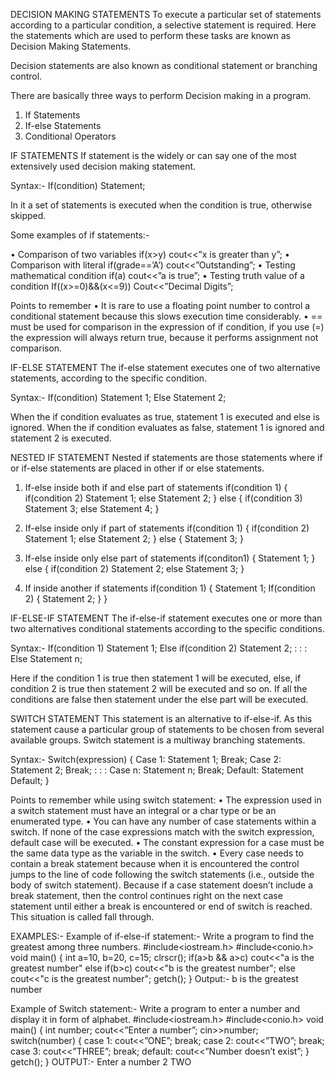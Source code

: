 DECISION MAKING STATEMENTS
To execute a particular set of statements according to a particular condition, a selective statement is required. Here the statements which are used to perform these tasks are known as Decision Making Statements.

Decision statements are also known as conditional statement or branching control.

There are basically three ways to perform Decision making in a program.
1.	If Statements
2.	If-else Statements
3.	Conditional Operators

IF STATEMENTS
If statement is the widely or can say one of the most extensively used decision making statement. 

Syntax:-
  If(condition)
  Statement;

In it a set of statements is executed when the condition is true, otherwise skipped. 

Some examples of if statements:-

•	Comparison of two variables
if(x>y) 
   cout<<”x is greater than y”;
•	Comparison with literal
if(grade==’A’)
    cout<<”Outstanding”;
•	Testing mathematical condition
if(a)
   cout<<”a is true”;
•	Testing truth value of a condition
If((x>=0)&&(x<=9))
   Cout<<”Decimal Digits”;

Points to remember
•	It is rare to use a floating point number to control a conditional statement because this slows execution time considerably.
•	== must be used for comparison in the expression of if condition, if you use (=) the expression will always return true, because it performs assignment not comparison.

IF-ELSE STATEMENT
The if-else statement executes one of two alternative statements, according to the specific condition. 

Syntax:-
If(condition)
Statement 1;
Else
Statement 2;

When the if condition evaluates as true, statement 1 is executed and else is ignored. When the if condition evaluates as false, statement 1 is ignored and statement 2 is executed.

NESTED IF STATEMENT
Nested if statements are those statements where if or if-else statements are placed in other if or else statements.

1.	If-else inside both if and else part of statements
if(condition 1)
{
if(condition 2)
  Statement 1;
else
  Statement 2;
	}
else
{
if(condition 3)
  Statement 3;
else
  Statement 4;
	}

2.	If-else inside only if part of statements
 if(condition 1)
{
if(condition 2)
  Statement 1;
else
  Statement 2;
	}
	else
	{
Statement 3;
}

3.	If-else inside only else part of statements
if(conditon1)
{
 Statement  1;
}
else
{
if(condition 2)
  Statement 2;
else
  Statement 3;
	}

4.	If inside another if statements
  if(condition 1)
{
 Statement 1;
If(condition 2)
{
  Statement 2;
	}
}

IF-ELSE-IF STATEMENT
The if-else-if statement executes one or more than two alternatives conditional statements according to the specific conditions.

Syntax:-
If(condition 1)
Statement 1;
Else if(condition 2)
Statement 2;
:
:
:
Else 
Statement n;

Here if the condition 1 is true then statement 1 will be executed, else, if condition 2 is true then statement 2 will be executed and so on. If all the conditions are false then statement under the else part will be executed.

SWITCH STATEMENT
This statement is an alternative to if-else-if. As this statement cause a particular group of statements to be chosen from several available groups.
Switch statement is a multiway branching statements.

Syntax:-
Switch(expression)
{
Case 1:
Statement 1;
Break;
Case 2:
Statement 2;
Break;
:
:
:
Case n:
Statement n;
Break;
Default:
Statement Default;
}

Points to remember while using switch statement:
•	The expression used in a switch statement must have an integral or a char type or be an enumerated type.
•	You can have any number of case statements within a switch. If none of the case expressions match with the switch expression, default case will be executed.
•	The constant expression for a case must be the same data type as the variable in the switch.
•	Every case needs to contain a break statement because when it is encountered the control jumps to the line of code following the switch statements (i.e., outside the body of switch statement). Because if a case statement doesn’t include a break statement, then the control continues right on the next case statement until either a break is encountered or end of switch is reached. This situation is called fall through.

EXAMPLES:-
Example of if-else-if statement:-
Write a program to find the greatest among three numbers.
#include<iostream.h>
#include<conio.h>
void main()
{
int a=10, b=20, c=15;
clrscr();
if(a>b && a>c)
cout<<"a is the greatest number"
else if(b>c)
cout<<"b is the greatest number";
else
cout<<"c is the greatest number";
getch();
}
Output:-
b is the greatest number

Example of Switch statement:-
Write a program to enter a number and display it in form of alphabet.
#include<iostream.h>
#include<conio.h>
void main()
{
int number;
cout<<”Enter a number”;
cin>>number;
switch(number)
{
case 1:
cout<<”ONE”;
break;
case 2:
cout<<”TWO”;
break;
case 3:
cout<<”THREE”;
break;
default:
cout<<”Number doesn’t exist”;
}
getch();
}
OUTPUT:-
Enter a number 2
TWO